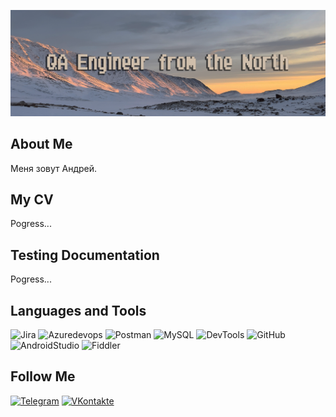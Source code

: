 ![Header](https://github.com/ArliSteel/arlisteel/blob/main/assets/36S9YUODTNk%20копия.png)

## About Me
Меня зовут Андрей.
## My CV
Pogress...
## Testing Documentation
Pogress...
## Languages and Tools
![Jira](https://img.shields.io/badge/Jira-CFBEAB?style=for-the-badge&logo=Jira&logoColor=1D7AFC)
![Azuredevops](https://img.shields.io/badge/Azuredevops-CFBEAB?style=for-the-badge&logo=Azuredevops&logoColor=0074CF)
![Postman](https://img.shields.io/badge/Postman-CFBEAB?style=for-the-badge&logo=postman&logoColor=F66935)
![MySQL](https://img.shields.io/badge/MySQL-CFBEAB?style=for-the-badge&logo=MySQL&logoColor=010101)
![DevTools](https://img.shields.io/badge/DevTools-CFBEAB?style=for-the-badge&logo=googlechrome&logoColor=3E80EE)
![GitHub](https://img.shields.io/badge/GitHub-CFBEAB?style=for-the-badge&logo=GitHub&logoColor=000000)
![AndroidStudio](https://img.shields.io/badge/AndroidStudio-CFBEAB?style=for-the-badge&logo=Androidstudio&logoColor=81B34D)
![Fiddler](https://img.shields.io/badge/Fiddler-CFBEAB?style=for-the-badge)
## Follow Me
[![Telegram](https://img.shields.io/badge/Telegram-CFBEAB?style=for-the-badge&logo=Telegram&logoColor=№2193CD)](https://t.me/iamsupersex)
[![VKontakte](https://img.shields.io/badge/VKontakte-CFBEAB?style=for-the-badge&logo=VK&logoColor=0078FF)](https://vk.com/iamsupersex)